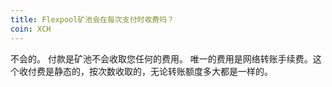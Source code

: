 ```yaml
---
title: Flexpool矿池会在每次支付时收费吗？
coin: XCH
---
```


不会的。 付款是矿池不会收取您任何的费用。 唯一的费用是网络转账手续费。这个收付费是静态的，按次数收取的，无论转账额度多大都是一样的。
